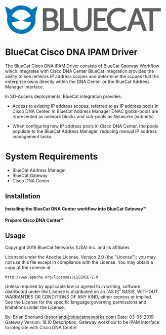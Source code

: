 ![alt text](logo.png "logo")

# BlueCat Cisco DNA IPAM Driver
The BlueCat Cisco DNA IPAM Driver consists of BlueCat Gateway Workflow which integrates with Cisco DNA Center
BlueCat Integration provides the ability to see network IP address scopes and determine the scopes that the enterprise owns directly within the DNA Center or the BlueCat Address Manager interface.

In SD-Access deployments, BlueCat integration provides:

- Access to existing IP address scopes, referred to as IP address pools in Cisco DNA Center. In BlueCat Address Manager DNAC global-pools are represented as network blocks and sub-pools as Networks (subnets)

- When configuring new IP address pools in Cisco DNA Center, the pools populate to the BlueCat Address Manager, reducing manual IP address management tasks.

# System Requirements

- BlueCat Address Manager
- BlueCat Gateway
- Cisco DNA Center

## Installation

#### Installing the BlueCat DNA Center workflow into BlueCat Gateway™

#### Prepare Cisco DNA Center™ 

## Usage

Copyright 2019 BlueCat Networks (USA) Inc. and its affiliates

Licensed under the Apache License, Version 2.0 (the "License");
you may not use this file except in compliance with the License.
You may obtain a copy of the License at

    http://www.apache.org/licenses/LICENSE-2.0

Unless required by applicable law or agreed to in writing, software
distributed under the License is distributed on an "AS IS" BASIS,
WITHOUT WARRANTIES OR CONDITIONS OF ANY KIND, either express or implied.
See the License for the specific language governing permissions and
limitations under the License.

By: Brian Shorland (bshorland@bluecatnetworks.com)
Date: 03-05-2019
Gateway Version: 18.10
Description: Gateway workflow to be IPAM interface to integrate with Cisco DNA Centre



